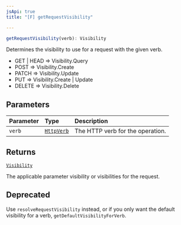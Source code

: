 ```yaml
---
jsApi: true
title: "[F] getRequestVisibility"

---
```

```ts
getRequestVisibility(verb): Visibility
```

Determines the visibility to use for a request with the given verb.

- GET | HEAD => Visibility.Query
- POST => Visibility.Create
- PATCH => Visibility.Update
- PUT => Visibility.Create | Update
- DELETE => Visibility.Delete

## Parameters

| Parameter | Type | Description |
| :------ | :------ | :------ |
| `verb` | [`HttpVerb`](../type-aliases/HttpVerb.md) | The HTTP verb for the operation. |

## Returns

[`Visibility`](../enumerations/Visibility.md)

The applicable parameter visibility or visibilities for the request.

## Deprecated

Use `resolveRequestVisibility` instead, or if you only want the default visibility for a verb, `getDefaultVisibilityForVerb`.
